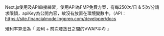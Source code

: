 Next.js使用及API串接練習，使用API為FMP免費方案，有每250次/日 & 5次/分請求限額，apiKey為公開內容，故沒有放置在環境變數中。（API：https://site.financialmodelingprep.com/developer/docs

殖利率算法為「 股利 ÷ 前次發放日之間的VWAP平均 」
